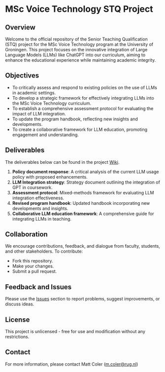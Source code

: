 # MSc Voice Technology STQ Project

## Overview
Welcome to the official repository of the Senior Teaching Qualification (STQ) project for the MSc Voice Technology program at the University of Groningen. This project focuses on the innovative integration of Large Language Models (LLMs) like ChatGPT into our curriculum, aiming to enhance the educational experience while maintaining academic integrity.

## Objectives
- To critically assess and respond to existing policies on the use of LLMs in academic settings.
- To develop a strategic framework for effectively integrating LLMs into the MSc Voice Technology curriculum.
- To establish a comprehensive assessment protocol for evaluating the impact of LLM integration.
- To update the program handbook, reflecting new insights and developments.
- To create a collaborative framework for LLM education, promoting engagement and understanding.

## Deliverables
The deliverables below can be found in the project [Wiki](https://github.com/mattcoler/chatGPT/wiki). 

1. **Policy document response**: A critical analysis of the current LLM usage policy with proposed enhancements.
2. **LLM Integration strategy**: Strategy document outlining the integration of GPT in coursework.
3. **Assessment protocol**: Mixed-methods framework for evaluating LLM integration effectiveness.
4. **Revised program handbook**: Updated handbook incorporating new developments and insights.
5. **Collaborative LLM education framework**: A comprehensive guide for integrating LLMs in teaching.

## Collaboration
We encourage contributions, feedback, and dialogue from faculty, students, and other stakeholders. To contribute:
- Fork this repository.
- Make your changes.
- Submit a pull request.

## Feedback and Issues
Please use the [Issues](/issues) section to report problems, suggest improvements, or discuss ideas.

## License
This project is unlicensed - free for use and modification without any restrictions.

## Contact
For more information, please contact Matt Coler (m.coler@rug.nl)
